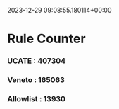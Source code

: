 2023-12-29 09:08:55.180114+00:00
# Rule Counter 
 ### UCATE : 407304

 ### Veneto : 165063

 ### Allowlist : 13930